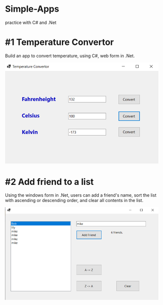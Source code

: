 # Simple-Apps
practice with C# and .Net

# #1 Temperature Convertor

Build an app to convert temperature, using C#, web form in .Net.

![Temperature Convertor App](/images/tempConvertor.PNG)


# #2 Add friend to a list

Using the windows form in .Net, users can add a friend's name, sort the list with ascending or descending order, and clear all contents in the list.

![Friends list](/images/FriendList.PNG)
